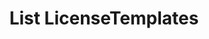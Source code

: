 ---
title: List LicenseTemplates
excerpt: Retrieve a paginated, filtered list of LicenseTemplates
api:
  file: swagger2.json
  operationId: post_api-v2-licenses-templates
hidden: false
---